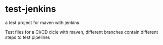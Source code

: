 # test-jenkins
a test project for maven with jenkins

Test files for a CI/CD cicle with maven, different branches contain different steps to test pipelines
